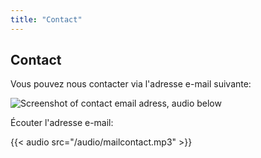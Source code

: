 ```yaml
---
title: "Contact"
---
```


## Contact

Vous pouvez nous contacter via l'adresse e-mail suivante:

![Screenshot of contact email adress, audio below](/images/mailcontact.png)

Écouter l'adresse e-mail:

{{< audio src="/audio/mailcontact.mp3" >}}